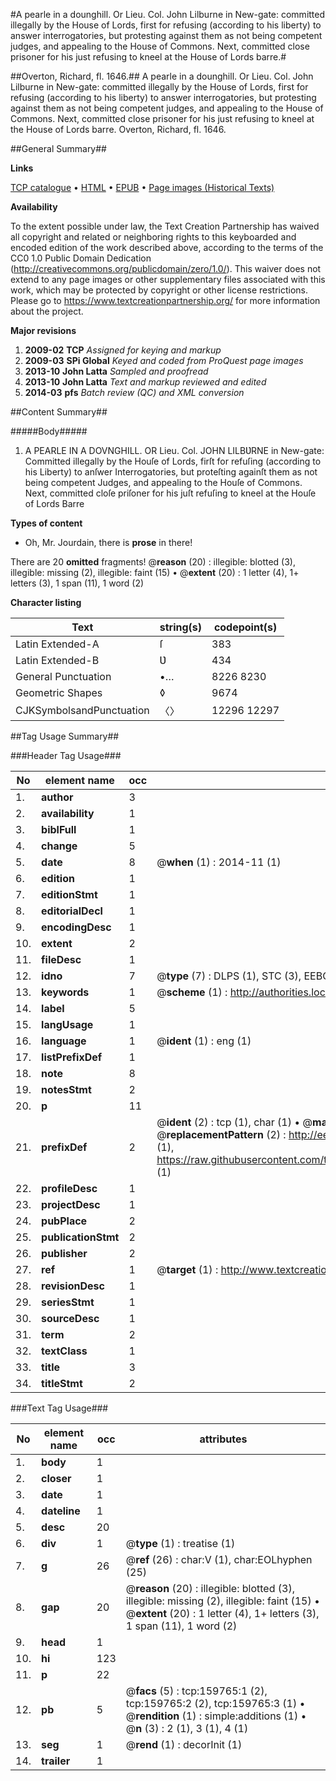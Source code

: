 #A pearle in a dounghill. Or Lieu. Col. John Lilburne in New-gate: committed illegally by the House of Lords, first for refusing (according to his liberty) to answer interrogatories, but protesting against them as not being competent judges, and appealing to the House of Commons. Next, committed close prisoner for his just refusing to kneel at the House of Lords barre.#

##Overton, Richard, fl. 1646.##
A pearle in a dounghill. Or Lieu. Col. John Lilburne in New-gate: committed illegally by the House of Lords, first for refusing (according to his liberty) to answer interrogatories, but protesting against them as not being competent judges, and appealing to the House of Commons. Next, committed close prisoner for his just refusing to kneel at the House of Lords barre.
Overton, Richard, fl. 1646.

##General Summary##

**Links**

[TCP catalogue](http://www.ota.ox.ac.uk/tcp/)  • 
[HTML](http://tei.it.ox.ac.uk/tcp/Texts-HTML/free/A90/A90245.html)  • 
[EPUB](http://tei.it.ox.ac.uk/tcp/Texts-EPUB/free/A90/A90245.epub) • 
[Page images (Historical Texts)](https://historicaltexts.jisc.ac.uk/eebo-99861542e)

**Availability**

To the extent possible under law, the Text Creation Partnership has waived all copyright and related or neighboring rights to this keyboarded and encoded edition of the work described above, according to the terms of the CC0 1.0 Public Domain Dedication (http://creativecommons.org/publicdomain/zero/1.0/). This waiver does not extend to any page images or other supplementary files associated with this work, which may be protected by copyright or other license restrictions. Please go to https://www.textcreationpartnership.org/ for more information about the project.

**Major revisions**

1. __2009-02__ __TCP__ *Assigned for keying and markup*
1. __2009-03__ __SPi Global__ *Keyed and coded from ProQuest page images*
1. __2013-10__ __John Latta__ *Sampled and proofread*
1. __2013-10__ __John Latta__ *Text and markup reviewed and edited*
1. __2014-03__ __pfs__ *Batch review (QC) and XML conversion*

##Content Summary##

#####Body#####

1. A PEARLE IN A DOVNGHILL. OR Lieu. Col. JOHN LILBƲRNE in New-gate: Committed illegally by the Houſe of Lords, firſt for refuſing (according to his Liberty) to anſwer Interrogatories, but proteſting againſt them as not being competent Judges, and appealing to the Houſe of Commons. Next, committed cloſe priſoner for his juſt refuſing to kneel at the Houſe of Lords Barre

**Types of content**

  * Oh, Mr. Jourdain, there is **prose** in there!

There are 20 **omitted** fragments! 
 @__reason__ (20) : illegible: blotted (3), illegible: missing (2), illegible: faint (15)  •  @__extent__ (20) : 1 letter (4), 1+ letters (3), 1 span (11), 1 word (2)

**Character listing**


|Text|string(s)|codepoint(s)|
|---|---|---|
|Latin Extended-A|ſ|383|
|Latin Extended-B|Ʋ|434|
|General Punctuation|•…|8226 8230|
|Geometric Shapes|◊|9674|
|CJKSymbolsandPunctuation|〈〉|12296 12297|

##Tag Usage Summary##

###Header Tag Usage###

|No|element name|occ|attributes|
|---|---|---|---|
|1.|__author__|3||
|2.|__availability__|1||
|3.|__biblFull__|1||
|4.|__change__|5||
|5.|__date__|8| @__when__ (1) : 2014-11 (1)|
|6.|__edition__|1||
|7.|__editionStmt__|1||
|8.|__editorialDecl__|1||
|9.|__encodingDesc__|1||
|10.|__extent__|2||
|11.|__fileDesc__|1||
|12.|__idno__|7| @__type__ (7) : DLPS (1), STC (3), EEBO-CITATION (1), PROQUEST (1), VID (1)|
|13.|__keywords__|1| @__scheme__ (1) : http://authorities.loc.gov/ (1)|
|14.|__label__|5||
|15.|__langUsage__|1||
|16.|__language__|1| @__ident__ (1) : eng (1)|
|17.|__listPrefixDef__|1||
|18.|__note__|8||
|19.|__notesStmt__|2||
|20.|__p__|11||
|21.|__prefixDef__|2| @__ident__ (2) : tcp (1), char (1)  •  @__matchPattern__ (2) : ([0-9\-]+):([0-9IVX]+) (1), (.+) (1)  •  @__replacementPattern__ (2) : http://eebo.chadwyck.com/downloadtiff?vid=$1&page=$2 (1), https://raw.githubusercontent.com/textcreationpartnership/Texts/master/tcpchars.xml#$1 (1)|
|22.|__profileDesc__|1||
|23.|__projectDesc__|1||
|24.|__pubPlace__|2||
|25.|__publicationStmt__|2||
|26.|__publisher__|2||
|27.|__ref__|1| @__target__ (1) : http://www.textcreationpartnership.org/docs/. (1)|
|28.|__revisionDesc__|1||
|29.|__seriesStmt__|1||
|30.|__sourceDesc__|1||
|31.|__term__|2||
|32.|__textClass__|1||
|33.|__title__|3||
|34.|__titleStmt__|2||


###Text Tag Usage###

|No|element name|occ|attributes|
|---|---|---|---|
|1.|__body__|1||
|2.|__closer__|1||
|3.|__date__|1||
|4.|__dateline__|1||
|5.|__desc__|20||
|6.|__div__|1| @__type__ (1) : treatise (1)|
|7.|__g__|26| @__ref__ (26) : char:V (1), char:EOLhyphen (25)|
|8.|__gap__|20| @__reason__ (20) : illegible: blotted (3), illegible: missing (2), illegible: faint (15)  •  @__extent__ (20) : 1 letter (4), 1+ letters (3), 1 span (11), 1 word (2)|
|9.|__head__|1||
|10.|__hi__|123||
|11.|__p__|22||
|12.|__pb__|5| @__facs__ (5) : tcp:159765:1 (2), tcp:159765:2 (2), tcp:159765:3 (1)  •  @__rendition__ (1) : simple:additions (1)  •  @__n__ (3) : 2 (1), 3 (1), 4 (1)|
|13.|__seg__|1| @__rend__ (1) : decorInit (1)|
|14.|__trailer__|1||
